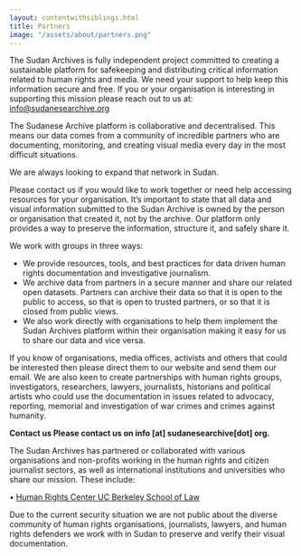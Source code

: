 ```yaml
---
layout: contentwithsiblings.html
title: Partners
image: "/assets/about/partners.png"
---
```


The Sudan Archives is fully independent project committed to creating a sustainable platform for safekeeping and distributing critical information related to human rights and media. We need your support to help keep this information secure and free. If you or your organisation is interesting in supporting this mission please reach out to us at: info@sudanesearchive.org 

The Sudanese Archive platform is collaborative and decentralised. This means our data comes from a community of incredible partners who are documenting, monitoring, and creating visual media every day in the most difficult situations. 

We are always looking to expand that network in Sudan. 

Please contact us if you would like to work together or need help accessing resources for your organisation. It’s important to state that all data and visual information submitted to the Sudan Archive is owned by the person or organisation that created it, not by the archive. Our platform only provides a way to preserve the information, structure it, and safely share it. 

We work with groups in three ways:

- We provide resources, tools, and best practices for data driven human rights documentation and investigative journalism. 
- We archive data from partners in a secure manner and share our related open datasets. Partners can archive their data so that it is open to the public to access, so that is open to trusted partners, or so that it is closed from public views.
- We also work directly with organisations to help them implement the Sudan Archives platform within their organisation making it easy for us to share our data and vice versa. 

If you know of organisations, media offices, activists and others that could be interested then please direct them to our website and send them our email. We are also keen to create partnerships with human rights groups, investigators, researchers, lawyers, journalists, historians and political artists who could use the documentation in issues related to advocacy, reporting, memorial and investigation of war crimes and crimes against humanity.

**Contact us Please contact us on info [at] sudanesearchive[dot] org.**

The Sudan Archives has partnered or collaborated with various organisations and non-profits working in the human rights and citizen journalist sectors, as well as international institutions and universities who share our mission. These include:

• [Human Rights Center UC Berkeley School of Law](https://www.law.berkeley.edu/research/human-rights-center/)

Due to the current security situation we are not public about the diverse community of human rights organisations, journalists, lawyers, and human rights defenders we work with in Sudan to preserve and verify their visual documentation.
